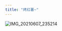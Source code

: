 ```yaml
---
title: "烤红薯~"
---
```


![IMG_20210607_235214](https://cdn.jsdelivr.net/gh/petterobam/picture-bucket@main/vs-code/upload/imgs/IMG_20210607_235214.jpg)